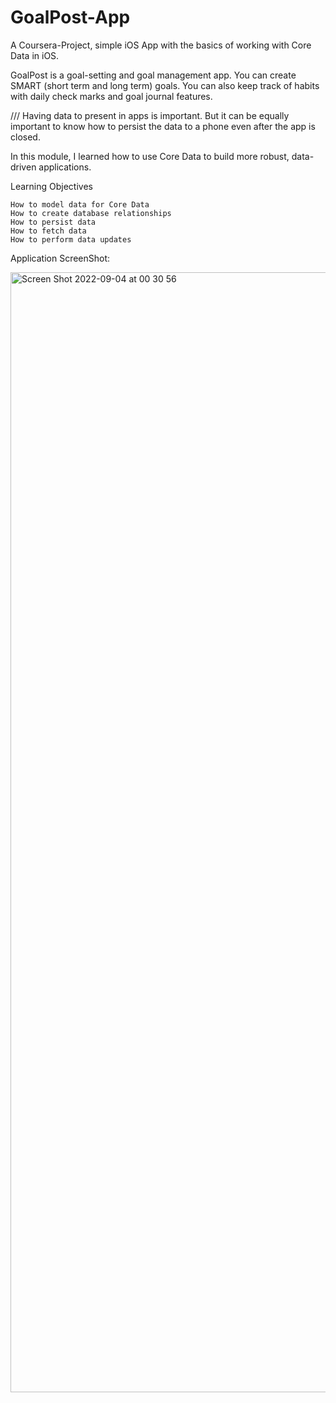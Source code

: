 # GoalPost-App
A Coursera-Project, simple iOS App with the basics of working with Core Data in iOS.

GoalPost is a goal-setting and goal management app. You can create SMART (short term and long term) goals. You can also keep track of habits with daily check marks and goal journal features.

///
Having data to present in apps is important. But it can be equally important to know how to persist the data to a phone even after the app is closed. 

In this module, I learned how to use Core Data to build more robust, data-driven applications.

Learning Objectives

    How to model data for Core Data
    How to create database relationships
    How to persist data
    How to fetch data
    How to perform data updates


Application ScreenShot:

<img width="1792" alt="Screen Shot 2022-09-04 at 00 30 56" src="https://user-images.githubusercontent.com/89905543/188286814-e5029fcd-36a3-4817-82c7-bab111f9de0f.png">
